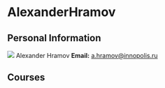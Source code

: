 






AlexanderHramov
===============






Personal Information
--------------------


[![](/img_auth.php/e/ee/Hramov.jpg)](/index.php/File:Hramov.jpg) Alexander Hramov
**Email:** a.hramov@innopolis.ru



Courses
-------










